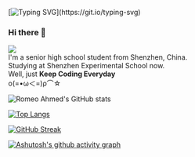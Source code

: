 [![Typing SVG](https://readme-typing-svg.demolab.com?font=JetBrains+Mono&pause=1000&width=435&lines=Keep+Coding+Everyday.)](https://git.io/typing-svg)
### Hi there 👋
![](https://komarev.com/ghpvc/?username=romeoahmed)  
I'm a senior high school student from Shenzhen, China.  
Studying at Shenzhen Experimental School now.  
Well, just **Keep Coding Everyday**  
ο(=•ω＜=)ρ⌒☆  

![Romeo Ahmed's GitHub stats](https://github-readme-stats.vercel.app/api?username=romeoahmed&show_icons=true)

[![Top Langs](https://github-readme-stats.vercel.app/api/top-langs/?username=romeoahmed)](https://github.com/romeoahmed/github-readme-stats)

[![GitHub Streak](https://streak-stats.demolab.com?user=romeoahmed)](https://git.io/streak-stats)

[![Ashutosh's github activity graph](https://github-readme-activity-graph.vercel.app/graph?username=romeoahmed&theme=gihub)](https://github.com/ashutosh00710/github-readme-activity-graph)

<!--
**romeoahmed/romeoahmed** is a ✨ _special_ ✨ repository because its `README.md` (this file) appears on your GitHub profile.

Here are some ideas to get you started:

- 🔭 I’m currently working on ...
- 🌱 I’m currently learning ...
- 👯 I’m looking to collaborate on ...
- 🤔 I’m looking for help with ...
- 💬 Ask me about ...
- 📫 How to reach me: ...
- 😄 Pronouns: ...
- ⚡ Fun fact: ...
-->

